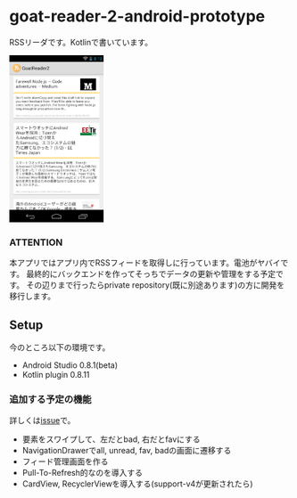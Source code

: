goat-reader-2-android-prototype
===============================

RSSリーダです。Kotlinで書いています。

<img src="https://raw.githubusercontent.com/sys1yagi/goat-reader-2-android-prototype/master/art/images/app_image.png" height="300px"/>

### ATTENTION
本アプリではアプリ内でRSSフィードを取得しに行っています。電池がヤバイです。
最終的にバックエンドを作ってそっちでデータの更新や管理をする予定です。
その辺りまで行ったらprivate repository(既に別途あります)の方に開発を移行します。

## Setup

今のところ以下の環境です。

- Android Studio 0.8.1(beta)
- Kotlin plugin 0.8.11

### 追加する予定の機能
詳しくは[issue](https://github.com/sys1yagi/goat-reader-2-android-prototype/issues)で。

- 要素をスワイプして、左だとbad, 右だとfavにする
- NavigationDrawerでall, unread, fav, badの画面に遷移する
- フィード管理画面を作る
- Pull-To-Refresh的なのを導入する
- CardView, RecyclerViewを導入する(support-v4が更新されたら)
